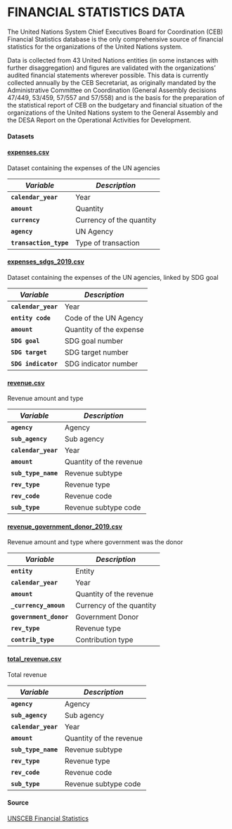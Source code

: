 # FINANCIAL STATISTICS DATA

The United Nations System Chief Executives Board for Coordination (CEB) Financial Statistics database is the only comprehensive source of financial statistics for the organizations of the United Nations system.

Data is collected from 43 United Nations entities (in some instances with further disaggregation) and figures are validated with the organizations’ audited financial statements wherever possible. This data is currently collected annually by the CEB Secretariat, as originally mandated by the Administrative Committee on Coordination (General Assembly decisions 47/449, 53/459, 57/557 and 57/558) and is the basis for the preparation of the statistical report of CEB on the budgetary and financial situation of the organizations of the United Nations system to the General Assembly and the DESA Report on the Operational Activities for Development.

#### Datasets


#### [expenses.csv](expenses.csv)
Dataset containing the expenses of the UN agencies

| *Variable*                                            | *Description*                                                | 
| ----------------------------------------------------- | ------------------------------------------------------------ |
| **`calendar_year`**                                         | Year|
| **`amount`**                                  | Quantity                                 |
| **`currency`**                                           | Currency of the quantity                                 |
| **`agency`**                                             | UN Agency                                      |
| **`transaction_type`**                                             | Type of transaction                                      |

#### [expenses_sdgs_2019.csv](expenses_sdgs_2019.csv)
Dataset containing the expenses of the UN agencies, linked by SDG goal

| *Variable*                                            | *Description*                                                | 
| ----------------------------------------------------- | ------------------------------------------------------------ |
| **`calendar_year`**                                         | Year|
| **`entity code`**                                  | Code of the UN Agency                               |
| **`amount`**                                             | Quantity of the expense                                  |
| **`SDG goal`**                                             | SDG goal number                                      |
| **`SDG target`**                                             | SDG target number                                      |
| **`SDG indicator`**                                             | SDG indicator number                                     |

#### [revenue.csv](revenue.csv)
Revenue amount and type

| *Variable*                                            | *Description*                                                | 
| ----------------------------------------------------- | ------------------------------------------------------------ |
| **`agency`**                                         | Agency|
| **`sub_agency`**                                  | Sub agency                            |
| **`calendar_year`**                                           | Year                                 |
| **`amount`**                                             | Quantity of the revenue                                  |
| **`sub_type_name`**                                             | Revenue subtype                               |
| **`rev_type`**                                             | Revenue type                                    |
| **`rev_code`**                                             | Revenue code                                   |
| **`sub_type`**                                             | Revenue subtype code                           |

#### [revenue_government_donor_2019.csv](revenue_government_donor_2019.csv)
Revenue amount and type where government was the donor

| *Variable*                                            | *Description*                                                | 
| ----------------------------------------------------- | ------------------------------------------------------------ |
| **`entity`**                                         | Entity|
| **`calendar_year`**                                  | Year                          |
| **`amount`**                                           | Quantity of the revenue                                   |
| **`_currency_amoun`**                                             | Currency of the quantity                                 |
| **`government_donor`**                                             | Government Donor                               |
| **`rev_type`**                                             | Revenue type                                    |
| **`contrib_type`**                                             | Contribution type                                 |

#### [total_revenue.csv](total_revenue.csv)
Total revenue 

| *Variable*                                            | *Description*                                                | 
| ----------------------------------------------------- | ------------------------------------------------------------ |
| **`agency`**                                         | Agency|
| **`sub_agency`**                                  | Sub agency                            |
| **`calendar_year`**                                           | Year                                 |
| **`amount`**                                             | Quantity of the revenue                                  |
| **`sub_type_name`**                                             | Revenue subtype                               |
| **`rev_type`**                                             | Revenue type                                    |
| **`rev_code`**                                             | Revenue code                                   |
| **`sub_type`**                                             | Revenue subtype code                           |


#### Source

[UNSCEB Financial Statistics](https://unsceb.org/financial-statistics)
